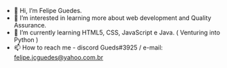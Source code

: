- 👋 Hi, I’m Felipe Guedes.
- 👀 I’m interested in learning more about web development and Quality Assurance.
- 🌱 I’m currently learning HTML5, CSS, JavaScript e Java. ( Venturing into Python )
- 📫 How to reach me - discord Gueds#3925 / e-mail: felipe.jcguedes@yahoo.com.br


<!---
felipe-gds/felipe-gds is a ✨ special ✨ repository because its `README.md` (this file) appears on your GitHub profile.
You can click the Preview link to take a look at your changes.
--->

